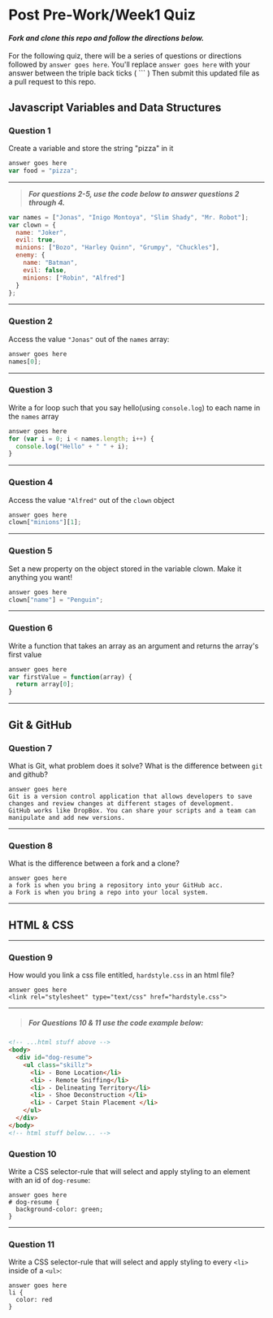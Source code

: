 # Post Pre-Work/Week1 Quiz

#### ***Fork and clone this repo and follow the directions below.***

For the following quiz, there will be a series of questions or directions followed by `answer goes here`. You'll replace `answer goes here` with your answer between the triple back ticks ( \`\`\` ) Then submit this updated file as a pull request to this repo.

## Javascript Variables and Data Structures

### Question 1

Create a variable and store the string "pizza" in it

```js
answer goes here
var food = "pizza";
```

---

>  ***For questions 2-5, use the code below to answer questions 2 through 4.***

```js
var names = ["Jonas", "Inigo Montoya", "Slim Shady", "Mr. Robot"];
var clown = {
  name: "Joker",
  evil: true,
  minions: ["Bozo", "Harley Quinn", "Grumpy", "Chuckles"],
  enemy: {
    name: "Batman",
    evil: false,
    minions: ["Robin", "Alfred"]  
  }
};
```

---

### Question 2

Access the value `"Jonas"` out of the `names` array:

```js
answer goes here
names[0];
```

---
### Question 3

Write a for loop such that you say hello(using `console.log`) to each name in the `names` array

```js
answer goes here
for (var i = 0; i < names.length; i++) {
  console.log("Hello" + " " + i);
}
```

---


### Question 4

Access the value `"Alfred"` out of the `clown` object

```js
answer goes here
clown["minions"][1];
```

---
### Question 5

Set a new property on the object stored in the variable clown. Make it anything you want!

```js
answer goes here
clown["name"] = "Penguin";
```

---
### Question 6
Write a function that takes an array as an argument and returns the array's first value

```js
answer goes here
var firstValue = function(array) {
  return array[0];
}
```
---

## Git & GitHub

### Question 7

What is Git, what problem does it solve? What is the difference between `git` and github?

```
answer goes here
Git is a version control application that allows developers to save changes and review changes at different stages of development.
GitHub works like DropBox. You can share your scripts and a team can manipulate and add new versions.

```

---

### Question 8

What is the difference between a fork and a clone?

```
answer goes here
a fork is when you bring a repository into your GitHub acc.
a Fork is when you bring a repo into your local system.

```

---

## HTML & CSS

---

### Question 9

How would you link a css file entitled, `hardstyle.css` in an html file?

```
answer goes here
<link rel="stylesheet" type="text/css" href="hardstyle.css">
```

---

> ##### For Questions 10 & 11 use the code example below:

```HTML
<!-- ...html stuff above -->
<body>
  <div id="dog-resume">
    <ul class="skillz">
      <li> - Bone Location</li>
      <li> - Remote Sniffing</li>
      <li> - Delineating Territory</li>
      <li> - Shoe Deconstruction </li>
      <li> - Carpet Stain Placement </li>
    </ul>
  </div>
</body>
<!-- html stuff below... -->
```

### Question 10

Write a CSS selector-rule that will select and apply styling to an element with an id of `dog-resume`:


```
answer goes here
# dog-resume {
  background-color: green;
}
```

---

### Question 11

Write a CSS selector-rule that will select and apply styling to every `<li>` inside of a `<ul>`:

```
answer goes here
li {
  color: red
}
```
